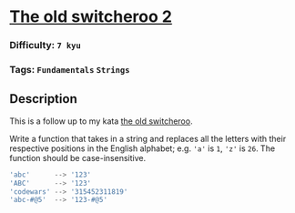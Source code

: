 # [The old switcheroo 2](https://www.codewars.com/kata/55d6a0e4ededb894be000005)

### Difficulty: `7 kyu`

### Tags: `Fundamentals` `Strings`

## Description

This is a follow up to my kata [the old switcheroo](https://www.codewars.com/kata/55d410c492e6ed767000004f).

Write a function that takes in a string and replaces all the letters with their respective positions in the English alphabet; e.g. `'a'` is `1`, `'z'` is `26`. The function should be case-insensitive.

```js
'abc'      --> '123'
'ABC'      --> '123'
'codewars' --> '315452311819'
'abc-#@5'  --> '123-#@5'
```